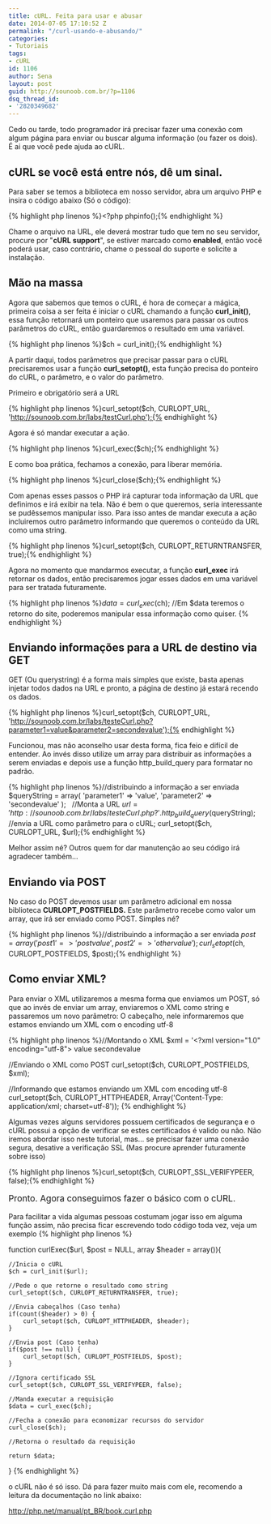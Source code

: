 ```yaml
---
title: cURL. Feita para usar e abusar
date: 2014-07-05 17:10:52 Z
permalink: "/curl-usando-e-abusando/"
categories:
- Tutoriais
tags:
- cURL
id: 1106
author: Sena
layout: post
guid: http://sounoob.com.br/?p=1106
dsq_thread_id:
- '2820349682'
---
```


Cedo ou tarde, todo programador irá precisar fazer uma conexão com algum página para enviar ou buscar alguma informação (ou fazer os dois). É ai que você pede ajuda ao cURL.<!--more-->

## cURL se você está entre nós, dê um sinal.

Para saber se temos a biblioteca em nosso servidor, abra um arquivo PHP e insira o código abaixo (Só o código):

{% highlight php linenos %}<?php phpinfo();{% endhighlight %} 

Chame o arquivo na URL, ele deverá mostrar tudo que tem no seu servidor, procure por "**cURL support**", se estiver marcado como **enabled**, então você poderá usar, caso contrário, chame o pessoal do suporte e solicite a instalação.

## Mão na massa

Agora que sabemos que temos o cURL, é hora de começar a mágica, primeira coisa a ser feita é iniciar o cURL chamando a função **curl_init()**, essa função retornará um ponteiro que usaremos para passar os outros parâmetros do cURL, então guardaremos o resultado em uma variável.

{% highlight php linenos %}$ch = curl_init();{% endhighlight %} 

A partir daqui, todos parâmetros que precisar passar para o cURL precisaremos usar a função **curl_setopt()**, esta função precisa do ponteiro do cURL, o parâmetro, e o valor do parâmetro.
  
Primeiro e obrigatório será a URL

{% highlight php linenos %}curl_setopt($ch, CURLOPT_URL, 'http://sounoob.com.br/labs/testCurl.php');{% endhighlight %} 

Agora é só mandar executar a ação.

{% highlight php linenos %}curl_exec($ch);{% endhighlight %} 

E como boa prática, fechamos a conexão, para liberar memória.

{% highlight php linenos %}curl_close($ch);{% endhighlight %} 

Com apenas esses passos o PHP irá capturar toda informação da URL que definimos e irá exibir na tela. Não é bem o que queremos, seria interessante se pudêssemos manipular isso. Para isso antes de mandar executa a ação incluiremos outro parâmetro informando que queremos o conteúdo da URL como uma string.

{% highlight php linenos %}curl_setopt($ch, CURLOPT_RETURNTRANSFER, true);{% endhighlight %} 

Agora no momento que mandarmos executar, a função **curl_exec** irá retornar os dados, então precisaremos jogar esses dados em uma variável para ser tratada futuramente.

{% highlight php linenos %}$data = curl_exec($ch);
//Em $data teremos o retorno do site, poderemos manipular essa informação como quiser.
{% endhighlight %} 

## Enviando informações para a URL de destino via GET

GET (Ou querystring) é a forma mais simples que existe, basta apenas injetar todos dados na URL e pronto, a página de destino já estará recendo os dados.

{% highlight php linenos %}curl_setopt($ch, CURLOPT_URL, 'http://sounoob.com.br/labs/testeCurl.php?parameter1=value&parameter2=secondevalue');{% endhighlight %} 

Funcionou, mas não aconselho usar desta forma, fica feio e difícil de entender. Ao invés disso utilize um array para distribuir as informações a serem enviadas e depois use a função http\_build\_query para formatar no padrão.

{% highlight php linenos %}//distribuindo a informação a ser enviada
$queryString = array(
    'parameter1' => 'value',
    'parameter2' => 'secondevalue'
);
 
//Monta a URL
$url = 'http://sounoob.com.br/labs/testeCurl.php?' . http_build_query($queryString);
 
//envia a URL como parâmetro para o cURL;
curl_setopt($ch, CURLOPT_URL, $url);{% endhighlight %} 

Melhor assim né? Outros quem for dar manutenção ao seu código irá agradecer também…

## Enviando via POST

No caso do POST devemos usar um parâmetro adicional em nossa biblioteca **CURLOPT_POSTFIELDS.** Este parâmetro recebe como valor um array, que irá ser enviado como POST. Simples né?

{% highlight php linenos %}//distribuindo a informação a ser enviada
$post = array('
    post1' => 'postvalue',
    post2' => 'othervalue'
);
 
curl_setopt($ch, CURLOPT_POSTFIELDS, $post);{% endhighlight %} 

## Como enviar XML?

Para enviar o XML utilizaremos a mesma forma que enviamos um POST, só que ao invés de enviar um array, enviaremos o XML como string e passaremos um novo parâmetro: O cabeçalho, nele informaremos que estamos enviando um XML com o encoding utf-8

{% highlight php linenos %}//Montando o XML
$xml = '<?xml version="1.0" encoding="utf-8">
<xml>
    <parameter1>value</parameter1>
    <parameter1>secondevalue</parameter1>
</xml>

//Enviando o XML como POST
curl_setopt($ch, CURLOPT_POSTFIELDS, $xml);

//Informando que estamos enviando um XML com encoding utf-8
curl_setopt($ch, CURLOPT_HTTPHEADER, Array('Content-Type: application/xml; charset=utf-8'));
{% endhighlight %} 

Algumas vezes alguns servidores possuem certificados de segurança e o cURL possui a opção de verificar se estes certificados é valido ou não. Não iremos abordar isso neste tutorial, mas… se precisar fazer uma conexão segura, desative a verificação SSL (Mas procure aprender futuramente sobre isso)

{% highlight php linenos %}curl_setopt($ch, CURLOPT_SSL_VERIFYPEER, false);{% endhighlight %} 

<span style="font-size: 17px; line-height: 1.55;">Pronto. Agora conseguimos fazer o básico com o cURL.</span>

Para facilitar a vida algumas pessoas costumam jogar isso em alguma função assim, não precisa ficar escrevendo todo código toda vez, veja um exemplo
{% highlight php linenos %}
<div id="curlExec"></div>
function curlExec($url, $post = NULL, array $header = array()){
 
    //Inicia o cURL
    $ch = curl_init($url);
 
    //Pede o que retorne o resultado como string
    curl_setopt($ch, CURLOPT_RETURNTRANSFER, true);
 
    //Envia cabeçalhos (Caso tenha)
    if(count($header) > 0) {
        curl_setopt($ch, CURLOPT_HTTPHEADER, $header);
    }
 
    //Envia post (Caso tenha)
    if($post !== null) {
        curl_setopt($ch, CURLOPT_POSTFIELDS, $post);
    }
 
    //Ignora certificado SSL
    curl_setopt($ch, CURLOPT_SSL_VERIFYPEER, false);
 
    //Manda executar a requisição
    $data = curl_exec($ch);
 
    //Fecha a conexão para economizar recursos do servidor
    curl_close($ch);
 
    //Retorna o resultado da requisição
 
    return $data;
}
{% endhighlight %} 

 

o cURL não é só isso. Dá para fazer muito mais com ele, recomendo a leitura da documentação no link abaixo:

<a title="Documentação cURL" target="_blank" rel="external nofollow href=">http://php.net/manual/pt_BR/book.curl.php</a>

 

 